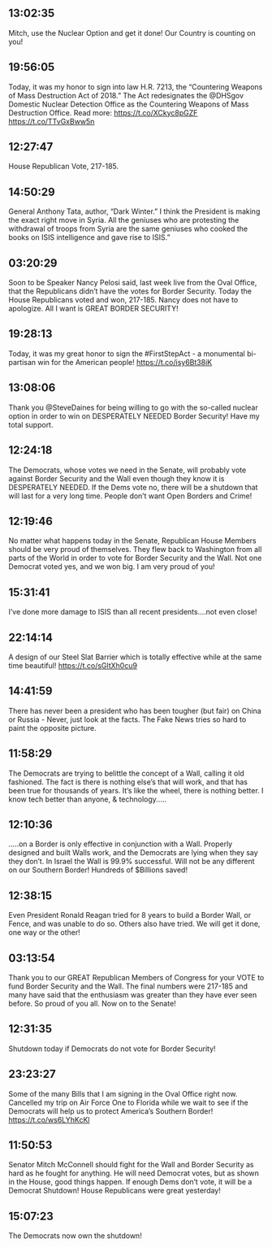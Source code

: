 ## 13:02:35
Mitch, use the Nuclear Option and get it done! Our Country is counting on you!
## 19:56:05
Today, it was my honor to sign into law H.R. 7213, the “Countering Weapons of Mass Destruction Act of 2018.” The Act redesignates the @DHSgov Domestic Nuclear Detection Office as the Countering Weapons of Mass Destruction Office. Read more: https://t.co/XCkyc8pGZF https://t.co/TTvGxBww5n
## 12:27:47
House Republican Vote, 217-185.
## 14:50:29
General Anthony Tata, author, “Dark Winter.” I think the President is making the exact right move in Syria. All the geniuses who are protesting the withdrawal of troops from Syria are the same geniuses who cooked the books on ISIS intelligence and gave rise to ISIS.”
## 03:20:29
Soon to be Speaker Nancy Pelosi said, last week live from the Oval Office, that the Republicans didn’t have the votes for Border Security. Today the House Republicans voted and won, 217-185. Nancy does not have to apologize. All I want is GREAT BORDER SECURITY!
## 19:28:13
Today, it was my great honor to sign the #FirstStepAct - a monumental bi-partisan win for the American people! https://t.co/isy6Bt38iK
## 13:08:06
Thank you @SteveDaines for being willing to go with the so-called nuclear option in order to win on DESPERATELY NEEDED Border Security! Have my total support.
## 12:24:18
The Democrats, whose votes we need in the Senate, will probably vote against Border Security and the Wall even though they know it is DESPERATELY NEEDED. If the Dems vote no, there will be a shutdown that will last for a very long time. People don’t want Open Borders and Crime!
## 12:19:46
No matter what happens today in the Senate, Republican House Members should be very proud of themselves. They flew back to Washington from all parts of the World in order to vote for Border Security and the Wall. Not one Democrat voted yes, and we won big. I am very proud of you!
## 15:31:41
I’ve done more damage to ISIS than all recent presidents....not even close!
## 22:14:14
A design of our Steel Slat Barrier which is totally effective while at the same time beautiful! https://t.co/sGltXh0cu9
## 14:41:59
There has never been a president who has been tougher (but fair) on China or Russia - Never, just look at the facts. The Fake News tries so hard to paint the opposite picture.
## 11:58:29
The Democrats are trying to belittle the concept of a Wall, calling it old fashioned. The fact is there is nothing else’s that will work, and that has been true for thousands of years. It’s like the wheel, there is nothing better. I know tech better than anyone, &amp; technology.....
## 12:10:36
.....on a Border is only effective in conjunction with a Wall. Properly designed and built Walls work, and the Democrats are lying when they say they don’t. In Israel the Wall is 99.9% successful. Will not be any different on our Southern Border! Hundreds of $Billions saved!
## 12:38:15
Even President Ronald Reagan tried for 8 years to build a Border Wall, or Fence, and was unable to do so. Others also have tried. We will get it done, one way or the other!
## 03:13:54
Thank you to our GREAT Republican Members of Congress for your VOTE to fund Border Security and the Wall. The final numbers were 217-185 and many have said that the enthusiasm was greater than they have ever seen before. So proud of you all. Now on to the Senate!
## 12:31:35
Shutdown today if Democrats do not vote for Border Security!
## 23:23:27
Some of the many Bills that I am signing in the Oval Office right now. Cancelled my trip on Air Force One to Florida while we wait to see if the Democrats will help us to protect America’s Southern Border! https://t.co/ws6LYhKcKl
## 11:50:53
Senator Mitch McConnell should fight for the Wall and Border Security as hard as he fought for anything. He will need Democrat votes, but as shown in the House, good things happen. If enough Dems don’t vote, it will be a Democrat Shutdown! House Republicans were great yesterday!
## 15:07:23
The Democrats now own the shutdown!
